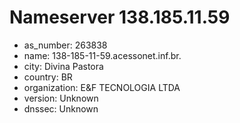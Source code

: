 # Nameserver 138.185.11.59

* as_number: 263838
* name: 138-185-11-59.acessonet.inf.br.
* city: Divina Pastora
* country: BR
* organization: E&F TECNOLOGIA LTDA
* version: Unknown
* dnssec: Unknown
